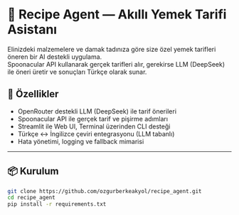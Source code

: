 # 🤖 Recipe Agent — Akıllı Yemek Tarifi Asistanı

Elinizdeki malzemelere ve damak tadınıza göre size özel yemek tarifleri öneren bir AI destekli uygulama.  
Spoonacular API kullanarak gerçek tarifleri alır, gerekirse LLM (DeepSeek) ile öneri üretir ve sonuçları Türkçe olarak sunar.

## 🚀 Özellikler

-  OpenRouter destekli LLM (DeepSeek) ile tarif önerileri
-  Spoonacular API ile gerçek tarif ve pişirme adımları
-  Streamlit ile Web UI, Terminal üzerinden CLI desteği
-  Türkçe ↔ İngilizce çeviri entegrasyonu (LLM tabanlı)
-  Hata yönetimi, logging ve fallback mimarisi

---

## 📦 Kurulum

```bash
git clone https://github.com/ozgurberkeakyol/recipe_agent.git
cd recipe_agent
pip install -r requirements.txt
